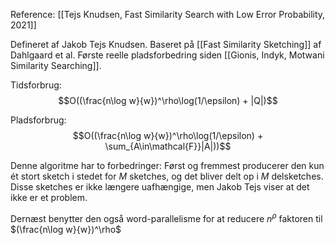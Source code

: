 Reference: [[Tejs Knudsen, Fast Similarity Search with Low Error Probability, 2021]]

Defineret af Jakob Tejs Knudsen.
Baseret på [[Fast Similarity Sketching]] af Dahlgaard et al. Første reelle pladsforbedring siden [[Gionis, Indyk, Motwani Similarity Searching]].

Tidsforbrug:
$$O((\frac{n\log w}{w})^\rho\log(1/\epsilon) + |Q|)$$

Pladsforbrug:
$$O((\frac{n\log w}{w})^\rho\log(1/\epsilon) + \sum_{A\in\mathcal{F}}|A|))$$

Denne algoritme har to forbedringer: Først og fremmest producerer den kun ét stort sketch i stedet for $M$ sketches, og det bliver delt op i $M$ delsketches. Disse sketches er ikke længere uafhængige, men Jakob Tejs viser at det ikke er et problem.

Dernæst benytter den også word-parallelisme for at reducere $n^\rho$ faktoren til $(\frac{n\log w}{w})^\rho$
